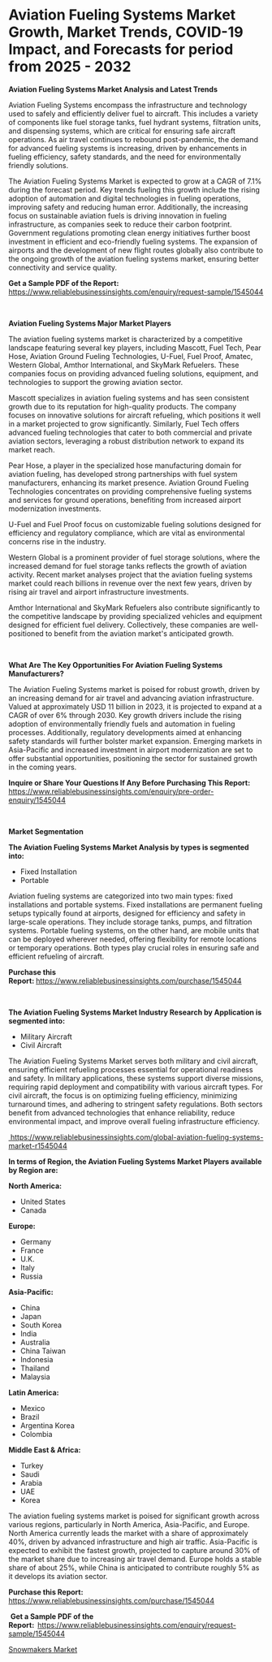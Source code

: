 <p><h1>Aviation Fueling Systems Market Growth, Market Trends, COVID-19 Impact, and Forecasts for period from 2025 - 2032</h1></p><p><strong>Aviation Fueling Systems Market Analysis and Latest Trends</strong></p>
<p><p>Aviation Fueling Systems encompass the infrastructure and technology used to safely and efficiently deliver fuel to aircraft. This includes a variety of components like fuel storage tanks, fuel hydrant systems, filtration units, and dispensing systems, which are critical for ensuring safe aircraft operations. As air travel continues to rebound post-pandemic, the demand for advanced fueling systems is increasing, driven by enhancements in fueling efficiency, safety standards, and the need for environmentally friendly solutions.</p><p>The Aviation Fueling Systems Market is expected to grow at a CAGR of 7.1% during the forecast period. Key trends fueling this growth include the rising adoption of automation and digital technologies in fueling operations, improving safety and reducing human error. Additionally, the increasing focus on sustainable aviation fuels is driving innovation in fueling infrastructure, as companies seek to reduce their carbon footprint. Government regulations promoting clean energy initiatives further boost investment in efficient and eco-friendly fueling systems. The expansion of airports and the development of new flight routes globally also contribute to the ongoing growth of the aviation fueling systems market, ensuring better connectivity and service quality.</p></p>
<p><strong>Get a Sample PDF of the Report:&nbsp;</strong> <a href="https://www.reliablebusinessinsights.com/enquiry/request-sample/1545044?utm_campaign=3079&utm_medium=2&utm_source=Github&utm_content=ia&utm_term=08042025&utm_id=aviation-fueling-systems">https://www.reliablebusinessinsights.com/enquiry/request-sample/1545044</a></p>
<p>&nbsp;</p>
<p><strong>Aviation Fueling Systems Major Market Players</strong></p>
<p><p>The aviation fueling systems market is characterized by a competitive landscape featuring several key players, including Mascott, Fuel Tech, Pear Hose, Aviation Ground Fueling Technologies, U-Fuel, Fuel Proof, Amatec, Western Global, Amthor International, and SkyMark Refuelers. These companies focus on providing advanced fueling solutions, equipment, and technologies to support the growing aviation sector.</p><p>Mascott specializes in aviation fueling systems and has seen consistent growth due to its reputation for high-quality products. The company focuses on innovative solutions for aircraft refueling, which positions it well in a market projected to grow significantly. Similarly, Fuel Tech offers advanced fueling technologies that cater to both commercial and private aviation sectors, leveraging a robust distribution network to expand its market reach.</p><p>Pear Hose, a player in the specialized hose manufacturing domain for aviation fueling, has developed strong partnerships with fuel system manufacturers, enhancing its market presence. Aviation Ground Fueling Technologies concentrates on providing comprehensive fueling systems and services for ground operations, benefiting from increased airport modernization investments. </p><p>U-Fuel and Fuel Proof focus on customizable fueling solutions designed for efficiency and regulatory compliance, which are vital as environmental concerns rise in the industry.</p><p>Western Global is a prominent provider of fuel storage solutions, where the increased demand for fuel storage tanks reflects the growth of aviation activity. Recent market analyses project that the aviation fueling systems market could reach billions in revenue over the next few years, driven by rising air travel and airport infrastructure investments.</p><p>Amthor International and SkyMark Refuelers also contribute significantly to the competitive landscape by providing specialized vehicles and equipment designed for efficient fuel delivery. Collectively, these companies are well-positioned to benefit from the aviation market's anticipated growth.</p></p>
<p>&nbsp;</p>
<p><strong>What Are The Key Opportunities For Aviation Fueling Systems Manufacturers?</strong></p>
<p><p>The Aviation Fueling Systems market is poised for robust growth, driven by an increasing demand for air travel and advancing aviation infrastructure. Valued at approximately USD 11 billion in 2023, it is projected to expand at a CAGR of over 6% through 2030. Key growth drivers include the rising adoption of environmentally friendly fuels and automation in fueling processes. Additionally, regulatory developments aimed at enhancing safety standards will further bolster market expansion. Emerging markets in Asia-Pacific and increased investment in airport modernization are set to offer substantial opportunities, positioning the sector for sustained growth in the coming years.</p></p>
<p><strong>Inquire or Share Your Questions If Any Before Purchasing This Report:</strong> <a href="https://www.reliablebusinessinsights.com/enquiry/pre-order-enquiry/1545044?utm_campaign=3079&utm_medium=2&utm_source=Github&utm_content=ia&utm_term=08042025&utm_id=aviation-fueling-systems">https://www.reliablebusinessinsights.com/enquiry/pre-order-enquiry/1545044</a></p>
<p>&nbsp;</p>
<p><strong>Market Segmentation</strong></p>
<p><strong>The Aviation Fueling Systems Market Analysis by types is segmented into:</strong></p>
<p><ul><li>Fixed Installation</li><li>Portable</li></ul></p>
<p><p>Aviation fueling systems are categorized into two main types: fixed installations and portable systems. Fixed installations are permanent fueling setups typically found at airports, designed for efficiency and safety in large-scale operations. They include storage tanks, pumps, and filtration systems. Portable fueling systems, on the other hand, are mobile units that can be deployed wherever needed, offering flexibility for remote locations or temporary operations. Both types play crucial roles in ensuring safe and efficient refueling of aircraft.</p></p>
<p><strong>Purchase this Report:&nbsp;</strong><a href="https://www.reliablebusinessinsights.com/purchase/1545044?utm_campaign=3079&utm_medium=2&utm_source=Github&utm_content=ia&utm_term=08042025&utm_id=aviation-fueling-systems">https://www.reliablebusinessinsights.com/purchase/1545044</a></p>
<p>&nbsp;</p>
<p><strong>The Aviation Fueling Systems Market Industry Research by Application is segmented into:</strong></p>
<p><ul><li>Military Aircraft</li><li>Civil Aircraft</li></ul></p>
<p><p>The Aviation Fueling Systems Market serves both military and civil aircraft, ensuring efficient refueling processes essential for operational readiness and safety. In military applications, these systems support diverse missions, requiring rapid deployment and compatibility with various aircraft types. For civil aircraft, the focus is on optimizing fueling efficiency, minimizing turnaround times, and adhering to stringent safety regulations. Both sectors benefit from advanced technologies that enhance reliability, reduce environmental impact, and improve overall fueling infrastructure efficiency.</p></p>
<p><a href="https://www.reliablebusinessinsights.com/global-aviation-fueling-systems-market-r1545044?utm_campaign=3079&utm_medium=2&utm_source=Github&utm_content=ia&utm_term=08042025&utm_id=aviation-fueling-systems">&nbsp;https://www.reliablebusinessinsights.com/global-aviation-fueling-systems-market-r1545044</a></p>
<p><strong>In terms of Region, the Aviation Fueling Systems Market Players available by Region are:</strong></p>
<p>
    <p> <strong> North America: </strong>
        <ul>
            <li>United States</li>
            <li>Canada</li>
        </ul>
        </p> 
    <p> <strong> Europe: </strong>
        <ul>
            <li>Germany</li>
            <li>France</li>
            <li>U.K.</li>
            <li>Italy</li>
            <li>Russia</li>
        </ul>
        </p> 
    <p> <strong> Asia-Pacific: </strong>
        <ul>
            <li>China</li>
            <li>Japan</li>
            <li>South Korea</li>
            <li>India</li>
            <li>Australia</li>
            <li>China Taiwan</li>
            <li>Indonesia</li>
            <li>Thailand</li>
            <li>Malaysia</li>
        </ul>
        </p> 
    <p> <strong> Latin America: </strong>
        <ul>
            <li>Mexico</li>
            <li>Brazil</li>
            <li>Argentina Korea</li>
            <li>Colombia</li>
        </ul>
        </p> 
    <p> <strong> Middle East & Africa: </strong>
        <ul>
            <li>Turkey</li>
            <li>Saudi</li>
            <li>Arabia</li>
            <li>UAE</li>
            <li>Korea</li>
        </ul>
    </p>
    </p>
<p><p>The aviation fueling systems market is poised for significant growth across various regions, particularly in North America, Asia-Pacific, and Europe. North America currently leads the market with a share of approximately 40%, driven by advanced infrastructure and high air traffic. Asia-Pacific is expected to exhibit the fastest growth, projected to capture around 30% of the market share due to increasing air travel demand. Europe holds a stable share of about 25%, while China is anticipated to contribute roughly 5% as it develops its aviation sector.</p></p>
<p><strong>Purchase this Report: </strong><a href="https://www.reliablebusinessinsights.com/purchase/1545044?utm_campaign=3079&utm_medium=2&utm_source=Github&utm_content=ia&utm_term=08042025&utm_id=aviation-fueling-systems">https://www.reliablebusinessinsights.com/purchase/1545044</a></p>
<p>&nbsp;<strong>Get a Sample PDF of the Report:&nbsp;&nbsp;</strong><a href="https://www.reliablebusinessinsights.com/enquiry/request-sample/1545044?utm_campaign=3079&utm_medium=2&utm_source=Github&utm_content=ia&utm_term=08042025&utm_id=aviation-fueling-systems">https://www.reliablebusinessinsights.com/enquiry/request-sample/1545044</a></p>
<p><strong></strong></p>
<p><p><a href="https://github.com/danzopachllq/Market-Research-Report-List-1/blob/main/snowmakers-market.md?utm_campaign=3079&utm_medium=2&utm_source=Github&utm_content=ia&utm_term=08042025&utm_id=aviation-fueling-systems">Snowmakers Market</a></p></p>